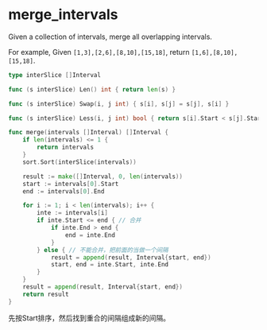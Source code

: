 # merge_intervals

Given a collection of intervals, merge all overlapping intervals.

For example,
Given `[1,3],[2,6],[8,10],[15,18]`,
return `[1,6],[8,10],[15,18]`.



```go
type interSlice []Interval

func (s interSlice) Len() int { return len(s) }

func (s interSlice) Swap(i, j int) { s[i], s[j] = s[j], s[i] }

func (s interSlice) Less(i, j int) bool { return s[i].Start < s[j].Start }

func merge(intervals []Interval) []Interval {
	if len(intervals) <= 1 {
		return intervals
	}
	sort.Sort(interSlice(intervals))

	result := make([]Interval, 0, len(intervals))
	start := intervals[0].Start
	end := intervals[0].End

	for i := 1; i < len(intervals); i++ {
		inte := intervals[i]
		if inte.Start <= end { // 合并
			if inte.End > end {
				end = inte.End
			}
		} else { // 不能合并，把前面的当做一个间隔
			result = append(result, Interval{start, end})
			start, end = inte.Start, inte.End
		}
	}
	result = append(result, Interval{start, end})
	return result
}
```

先按Start排序，然后找到重合的间隔组成新的间隔。